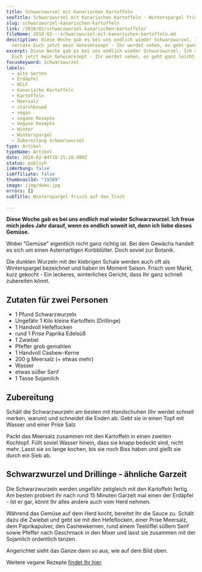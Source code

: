 ```yaml
---
title: Schwarzwurzel mit Kanarischen Kartoffeln
seoTitle: Schwarzwurzel mit Kanarischen Kartoffeln - Winterspargel frisch auf den Tisch
slug: schwarzwurzel-kanarischen-kartoffeln
link: /2018/02/schwarzwurzel-kanarischen-kartoffeln/
fileName: 2018-02---schwarzwurzel-mit-kanarischen-kartoffeln.md
description: Diese Woche gab es bei uns endlich wieder Schwarzwurzel. Ich
  verrate Euch jetzt mein Geheimrezept - Ihr werdet sehen, es geht ganz leicht!
excerpt: Diese Woche gab es bei uns endlich wieder Schwarzwurzel. Ich verrate
  Euch jetzt mein Geheimrezept - Ihr werdet sehen, es geht ganz leicht!
focusKeyword: Schwarzwurzel
labels:
  - alte Sorten
  - Erdäpfel
  - HCLF
  - Kanarische Kartoffeln
  - Kartoffeln
  - Meersalz
  - starchbased
  - vegan
  - vegane Rezepte
  - Vegane Rezepte
  - Winter
  - Winterspargel
  - Zubereitung Schwarzwurzel
type: Artikel
typeName: Artikel
date: 2018-02-04T18:25:28.000Z
status: publish
isWerbung: false
isAffiliate: false
thumbnailId: "19389"
image: /img/demo.jpg
errors: []
subTitle: Winterspargel frisch auf den Tisch
  
---
```


**Diese Woche gab es bei uns endlich mal wieder Schwarzwurzel. Ich freue mich
jedes Jahr darauf, wenn es endlich soweit ist, denn ich liebe dieses Gemüse.**

Wobei "Gemüse" eigentlich nicht ganz richtig ist. Bei dem Gewächs handelt es
sich um einen Asternartigen Korbblütler. Doch soviel zur Botanik.

Die dunklen Wurzeln mit der klebrigen Schale werden auch oft als Winterspargel
bezeichnet und haben im Moment Saison. Frisch vom Markt, kurz gekocht - Ein
leckeres, winterliches Gericht, dass Ihr ganz schnell zubereiten könnt.

## Zutaten für zwei Personen

- 1 Pfund Schwarzwurzeln
- Ungefähr 1 Kilo kleine Kartoffeln (Drillinge)
- 1 Handvoll Hefeflocken
- rund 1 Prise Paprika Edelsüß
- 1 Zwiebel
- Pfeffer grob gemahlen
- 1 Handvoll Cashew-Kerne
- 200 g Meersalz (+ etwas mehr)
- Wasser
- etwas süßer Senf
- 1 Tasse Sojamilch

## Zubereitung

Schält die Schwarzwurzeln am besten mit Handschuhen (Ihr werdet schnell merken,
warum) und schneidet die Enden ab. Gebt sie in einen Topf mit Wasser und einer
Prise Salz

Packt das Meersalz zusammen mit den Kartoffeln in einen zweiten Kochtopf. Füllt
soviel Wasser hinein, dass sie knapp bedeckt sind, nicht mehr. Lasst sie so
lange kochen, bis sie noch Biss haben und gießt sie durch ein Sieb ab.

## Schwarzwurzel und Drillinge - ähnliche Garzeit

Die Schwarzwurzeln werden ungefähr zeitgleich mit den Kartoffeln fertig. Am
besten probiert ihr nach rund 15 Minuten Garzeit mal einen der Erdäpfel - Ist er
gar, könnt Ihr alles andere auch vom Herd nehmen.

Während das Gemüse auf dem Herd kocht, bereitet Ihr die Sauce zu. Schält dazu
die Zwiebel und gebt sie mit den Hefeflocken, einer Prise Meersalz, dem
Paprikapulver, den Cashewkernen, rund einem Teelöffel süßem Senf sowie Pfeffer
nach Geschmack in den Mixer und lasst sie zusammen mit der Sojamilch ordentlich
tanzen.

Angerichtet sieht das Ganze dann so aus, wie auf dem Bild oben.

Weitere vegane Rezepte [findet Ihr hier](/category/vegan-2/rezepte/).

  